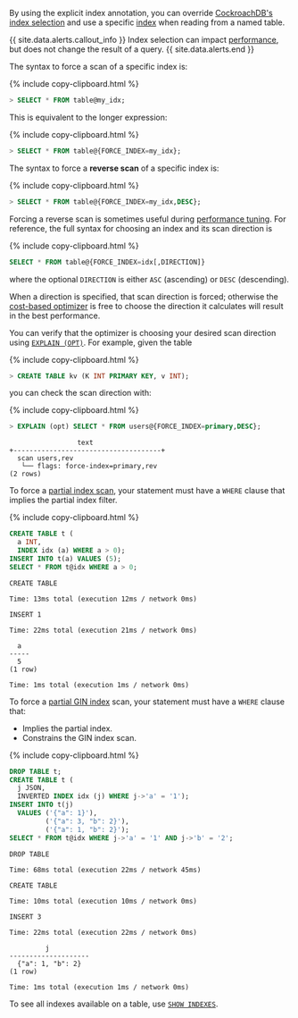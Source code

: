 By using the explicit index annotation, you can override [CockroachDB's index selection](https://www.cockroachlabs.com/blog/index-selection-cockroachdb-2/) and use a specific [index](indexes.html) when reading from a named table.

{{ site.data.alerts.callout_info }}
Index selection can impact [performance](performance-best-practices-overview.html), but does not change the result of a query.
{{ site.data.alerts.end }}

The syntax to force a scan of a specific index is:

{%  include copy-clipboard.html %}
~~~ sql
> SELECT * FROM table@my_idx;
~~~

This is equivalent to the longer expression:

{%  include copy-clipboard.html %}
~~~ sql
> SELECT * FROM table@{FORCE_INDEX=my_idx};
~~~

The syntax to force a **reverse scan** of a specific index is:

{%  include copy-clipboard.html %}
~~~ sql
> SELECT * FROM table@{FORCE_INDEX=my_idx,DESC};
~~~

Forcing a reverse scan is sometimes useful during [performance tuning](performance-best-practices-overview.html). For reference, the full syntax for choosing an index and its scan direction is

{%  include copy-clipboard.html %}
~~~ sql
SELECT * FROM table@{FORCE_INDEX=idx[,DIRECTION]}
~~~

where the optional `DIRECTION` is either `ASC` (ascending) or `DESC` (descending).

When a direction is specified, that scan direction is forced; otherwise the [cost-based optimizer](cost-based-optimizer.html) is free to choose the direction it calculates will result in the best performance.

You can verify that the optimizer is choosing your desired scan direction using [`EXPLAIN (OPT)`](explain.html#opt-option). For example, given the table

{%  include copy-clipboard.html %}
~~~ sql
> CREATE TABLE kv (K INT PRIMARY KEY, v INT);
~~~

you can check the scan direction with:

{%  include copy-clipboard.html %}
~~~ sql
> EXPLAIN (opt) SELECT * FROM users@{FORCE_INDEX=primary,DESC};
~~~

~~~
                 text
+-------------------------------------+
  scan users,rev
   └── flags: force-index=primary,rev
(2 rows)
~~~

To force a [partial index scan](partial-indexes.html), your statement must have a `WHERE` clause that implies the partial index filter.

{%  include copy-clipboard.html %}
~~~ sql
CREATE TABLE t (
  a INT,
  INDEX idx (a) WHERE a > 0);
INSERT INTO t(a) VALUES (5);
SELECT * FROM t@idx WHERE a > 0;
~~~

~~~
CREATE TABLE

Time: 13ms total (execution 12ms / network 0ms)

INSERT 1

Time: 22ms total (execution 21ms / network 0ms)

  a
-----
  5
(1 row)

Time: 1ms total (execution 1ms / network 0ms)
~~~

To force a [partial GIN index](inverted-indexes.html#partial-gin-indexes) scan, your statement must have a `WHERE` clause that:

- Implies the partial index.
- Constrains the GIN index scan.

{%  include copy-clipboard.html %}
~~~ sql
DROP TABLE t;
CREATE TABLE t (
  j JSON,
  INVERTED INDEX idx (j) WHERE j->'a' = '1');
INSERT INTO t(j)
  VALUES ('{"a": 1}'),
         ('{"a": 3, "b": 2}'),
         ('{"a": 1, "b": 2}');
SELECT * FROM t@idx WHERE j->'a' = '1' AND j->'b' = '2';
~~~

~~~
DROP TABLE

Time: 68ms total (execution 22ms / network 45ms)

CREATE TABLE

Time: 10ms total (execution 10ms / network 0ms)

INSERT 3

Time: 22ms total (execution 22ms / network 0ms)

         j
--------------------
  {"a": 1, "b": 2}
(1 row)

Time: 1ms total (execution 1ms / network 0ms)
~~~

To see all indexes available on a table, use [`SHOW INDEXES`](show-index.html).
